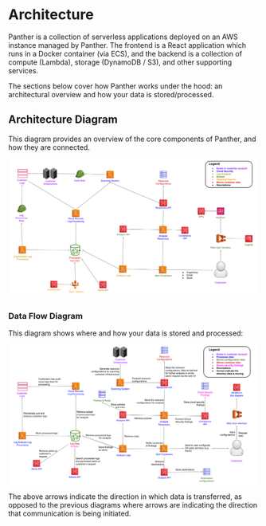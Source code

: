 # Architecture

Panther is a collection of serverless applications deployed on an AWS instance managed by Panther. The frontend is a React application which runs in a Docker container (via ECS), and the backend is a collection of compute (Lambda), storage (DynamoDB / S3), and other supporting services.

The sections below cover how Panther works under the hood: an architectural overview and how your data is stored/processed.

## Architecture Diagram

This diagram provides an overview of the core components of Panther, and how they are connected.

![High level architecture diagram](<../../../../.gitbook/assets/development-arch-diagram (8) (8) (9) (6) (1) (10).png>)

### Data Flow Diagram

This diagram shows where and how your data is stored and processed:

![Data flow diagram](<../../../../.gitbook/assets/development-data-flow-diagram (8) (8) (1) (1) (10).png>)

The above arrows indicate the direction in which data is transferred, as opposed to the previous diagrams where arrows are indicating the direction that communication is being initiated.
